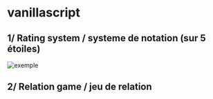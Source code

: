 # vanillascript

## 1/ Rating system / systeme de notation (sur 5 étoiles)

![exemple](https://i.imgur.com/CSCIIdl.png)

## 2/ Relation game / jeu de relation
